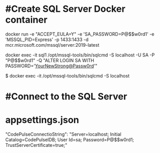 #Create SQL Server Docker container
=======================================================

docker run -e "ACCEPT_EULA=Y" -e 'SA_PASSWORD=P@$$w0rd1' -e 'MSSQL_PID=Express' -p 1433:1433 -d mcr.microsoft.com/mssql/server:2019-latest

docker exec -it sql1 /opt/mssql-tools/bin/sqlcmd -S localhost -U SA -P "P@$$w0rd1" -Q "ALTER LOGIN SA WITH PASSWORD='<YourNewStrong@Passw0rd>'"

$ docker exec -it <containerName> /opt/mssql-tools/bin/sqlcmd -S localhost


#Connect to the SQL Server
=======================================================

# appsettings.json 
 "CodePulseConnectioString": "Server=localhost; Initial Catalog=CodePulselDB; User Id=sa; Password=P@$$w0rd1; TrustServerCertificate=true;"